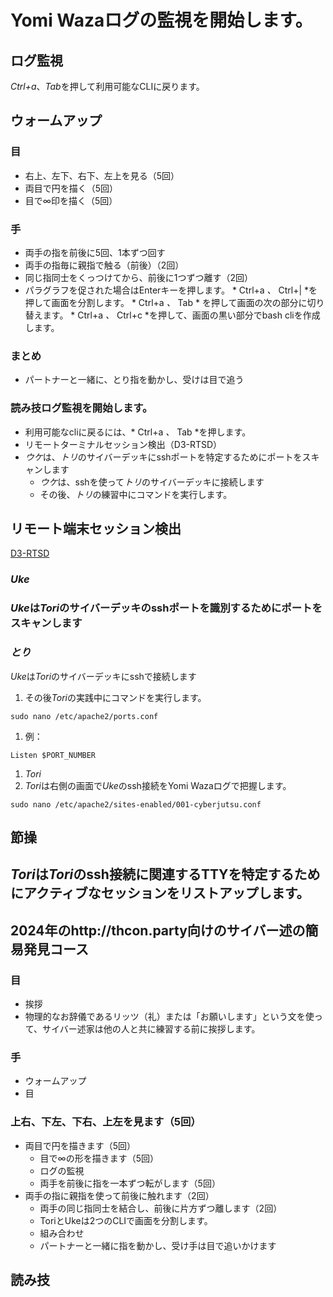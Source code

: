 # Yomi Wazaログの監視を開始します。

## ログ監視

*Ctrl+a*、*Tab*を押して利用可能なCLIに戻ります。

## ウォームアップ

### 目

* 右上、左下、右下、左上を見る（5回）
* 両目で円を描く（5回）
* 目で∞印を描く（5回）

### 手

* 両手の指を前後に5回、1本ずつ回す
* 両手の指毎に親指で触る（前後）（2回）
* 同じ指同士をくっつけてから、前後に1つずつ離す（2回）
* パラグラフを促された場合はEnterキーを押します。 * Ctrl+a *、* Ctrl+| *を押して画面を分割します。 * Ctrl+a *、* Tab *
を押して画面の次の部分に切り替えます。 * Ctrl+a *、* Ctrl+c *を押して、画面の黒い部分でbash cliを作成します。

### まとめ

* パートナーと一緒に、とり指を動かし、受けは目で追う

### 読み技ログ監視を開始します。

* 利用可能なcliに戻るには、* Ctrl+a *、* Tab *を押します。
* リモートターミナルセッション検出（D3-RTSD）
* *ウケ*は、*トリ*のサイバーデッキにsshポートを特定するためにポートをスキャンします
   * *ウケ*は、sshを使って*トリ*のサイバーデッキに接続します
   * その後、*トリ*の練習中にコマンドを実行します。

## リモート端末セッション検出
[D3-RTSD](https://d3fend.mitre.org/technique/d3f:RemoteTerminalSessionDetection)

### *Uke*

### *Uke*は*Tori*のサイバーデッキのsshポートを識別するためにポートをスキャンします

### *とり*

*Uke*は*Tori*のサイバーデッキにsshで接続します

1. その後*Tori*の実践中にコマンドを実行します。

```
sudo nano /etc/apache2/ports.conf
```

1. 例：

```
Listen $PORT_NUMBER
```

1. *Tori*
1. *Tori*は右側の画面で*Uke*のssh接続をYomi Wazaログで把握します。

```
sudo nano /etc/apache2/sites-enabled/001-cyberjutsu.conf
```

## 節操

## *Tori*は*Tori*のssh接続に関連するTTYを特定するためにアクティブなセッションをリストアップします。

## 2024年のhttp://thcon.party向けのサイバー述の簡易発見コース

### 目

* 挨拶
* 物理的なお辞儀であるリッツ（礼）または「お願いします」という文を使って、サイバー述家は他の人と共に練習する前に挨拶します。

### 手

* ウォームアップ
* 目

### 上右、下左、下右、上左を見ます（5回）

* 両目で円を描きます（5回）
   * 目で∞の形を描きます（5回）
   * ログの監視
   * 両手を前後に指を一本ずつ転がします（5回）
* 両手の指に親指を使って前後に触れます（2回）
   * 両手の同じ指同士を結合し、前後に片方ずつ離します（2回）
   * ToriとUkeは2つのCLIで画面を分割します。
   * 組み合わせ
   * パートナーと一緒に指を動かし、受け手は目で追いかけます

## 読み技
